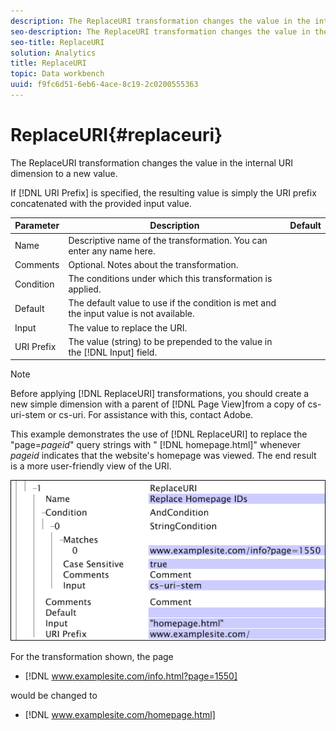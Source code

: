 ```yaml
---
description: The ReplaceURI transformation changes the value in the internal URI dimension to a new value.
seo-description: The ReplaceURI transformation changes the value in the internal URI dimension to a new value.
seo-title: ReplaceURI
solution: Analytics
title: ReplaceURI
topic: Data workbench
uuid: f9fc6d51-6eb6-4ace-8c19-2c0200555363
---
```


# ReplaceURI{#replaceuri}

The ReplaceURI transformation changes the value in the internal URI dimension to a new value.

 If [!DNL URI Prefix] is specified, the resulting value is simply the URI prefix concatenated with the provided input value.

|  Parameter  | Description  | Default  |
|---|---|---|
|  Name  | Descriptive name of the transformation. You can enter any name here.  |  |
|  Comments  | Optional. Notes about the transformation.  |  |
|  Condition  | The conditions under which this transformation is applied.  |  |
|  Default  | The default value to use if the condition is met and the input value is not available.  |  |
|  Input  | The value to replace the URI.  |  |
|  URI Prefix  |The value (string) to be prepended to the value in the [!DNL Input] field.  |  |

>[!NOTE]
>
>Before applying [!DNL ReplaceURI] transformations, you should create a new simple dimension with a parent of [!DNL Page View]from a copy of cs-uri-stem or cs-uri. For assistance with this, contact Adobe.

This example demonstrates the use of [!DNL ReplaceURI] to replace the "page=*pageid*" query strings with " [!DNL homepage.html]" whenever *pageid* indicates that the website's homepage was viewed. The end result is a more user-friendly view of the URI.

![](assets/cfg_TransformationType_ReplaceURI.bmp)

For the transformation shown, the page

* [!DNL www.examplesite.com/info.html?page=1550]

would be changed to

* [!DNL www.examplesite.com/homepage.html]

